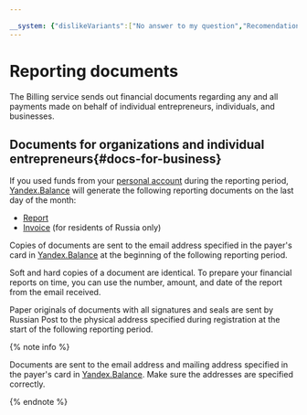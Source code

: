 ```yaml
---

__system: {"dislikeVariants":["No answer to my question","Recomendations didn't help","The content doesn't match title","Other"]}
---
```

# Reporting documents

The Billing service sends out financial documents regarding any and all payments made on behalf of individual entrepreneurs, individuals, and businesses.

## Documents for organizations and individual entrepreneurs{#docs-for-business}

If you used funds from your [personal account](../concepts/personal-account.md) during the reporting period, [Yandex.Balance](https://balance.yandex.com/) will generate the following reporting documents on the last day of the month:

- [Report](../concepts/act.md)
- [Invoice](../concepts/invoice.md) (for residents of Russia only)

Copies of documents are sent to the email address specified in the payer's card in [Yandex.Balance](https://balance.yandex.com) at the beginning of the following reporting period.

Soft and hard copies of a document are identical. To prepare your financial reports on time, you can use the number, amount, and date of the report from the email received.

Paper originals of documents with all signatures and seals are sent by Russian Post to the physical address specified during registration at the start of the following reporting period.

{% note info %}

Documents are sent to the email address and mailing address specified in the payer's card in [Yandex.Balance](https://balance.yandex.com). Make sure the addresses are specified correctly.

{% endnote %}

